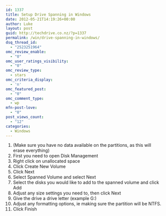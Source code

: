 ```yaml
---
id: 1337
title: Setup Drive Spanning in Windows
date: 2012-05-21T14:19:26+00:00
author: Luke
layout: post
guid: http://techdrive.co.nz/?p=1337
permalink: /win/drive-spanning-in-windows/
dsq_thread_id:
  - "2523251964"
omc_review_enable:
  - "0"
omc_user_ratings_visibility:
  - "0"
omc_review_type:
  - stars
omc_criteria_display:
  - 'n'
omc_featured_post:
  - "0"
omc_comment_type:
  - wp
mfn-post-love:
  - "0"
post_views_count:
  - "12"
categories:
  - Windows
---
```

  1. (Make sure you have no data available on the partitions, as this will erase everything)
  2. First you need to open Disk Management
  3. Right click on unallocated space
  4. Click Create New Volume
  5. Click Next
  6. Select Spanned Volume and select Next
  7. Select the disks you would like to add to the spanned volume and click Add
  8. Adjust any size settings you need to, then click Next
  9. Give the drive a drive letter (example G:)
 10. Adjust any formatting options, ie making sure the partition will be NTFS.
 11. Click Finish